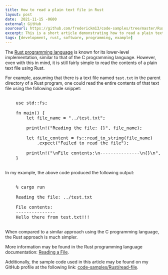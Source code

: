 ```yaml
---
title: How to read a plain text file in Rust
layout: post
date:  2021-11-15 -0600
external: GitHub
sourceurl: https://github.com/frederickm13/code-samples/tree/master/Rust/read-file
excerpt: This is a short article demonstrating how to read a plain text file using the Rust programming language.
tags: [development, rust, software, programming, example]
---
```


The [Rust programming language](https://www.rust-lang.org/) is known for its lower-level implementation, similar to that of the C programming language. However, even with this in mind, it is still fairly simple to read the contents of a plain text file using Rust. 

For example, assuming that there is a text file named `test.txt` in the parent directory of a Rust program, one could read the entire contents of that text file using the following code snippet: 

<pre class="w3-light-grey w3-round" style="overflow: auto;">

    use std::fs;

    fn main() {
        let file_name = "../test.txt";

        println!("Reading the file: {}", file_name);

        let file_content = fs::read_to_string(file_name)
            .expect("Failed to read the file");

        println!("\nFile contents:\n---------------\n{}\n", file_content);
    }

</pre>

In my example, the above code produced the following output: 

<pre class="w3-light-grey w3-round" style="overflow: auto;">

    % cargo run

    Reading the file: ../test.txt

    File contents:
    ---------------
    Hello there from test.txt!!!

</pre>

When compared to a similar approach using the C programming language, the Rust approach is much simpler. 

More information may be found in the Rust programming language documentation: [Reading a File](https://doc.rust-lang.org/book/ch12-02-reading-a-file.html).

Additionally, the sample code used in this article may be found on my GitHub profile at the following link: [code-samples/Rust/read-file](https://github.com/frederickm13/code-samples/tree/master/Rust/read-file).